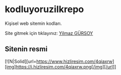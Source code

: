 # kodluyoruzilkrepo

Kişisel web sitemin kodları.

Site gitmek için tıklayınız: [Yilmaz GÜRSOY](http://www.yilmazgursoy.com/)

## Sitenin resmi
[![N|Solid][url=https://www.hizliresim.com/4qiaxrw][img]https://i.hizliresim.com/4qiaxrw.png[/img][/url]] 
